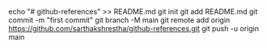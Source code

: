 echo "# github-references" >> README.md
  git init
  git add README.md
  git commit -m "first commit"
  git branch -M main
  git remote add origin https://github.com/sarthakshrestha/github-references.git
  git push -u origin main
